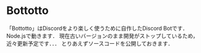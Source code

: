 # Bottotto

「Bottotto」はDiscordをより楽しく使うために自作したDiscord Botです．Node.jsで動きます．
現在古いバージョンのまま開発がストップしているため，近々更新予定です．．．
とりあえずソースコードを公開しておきます．
